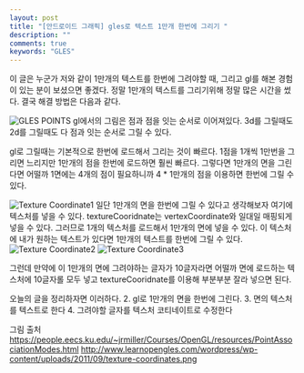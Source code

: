 ```yaml
---
layout: post
title: "[안드로이드 그래픽] gles로 텍스트 1만개 한번에 그리기 "
description: ""
comments: true
keywords: "GLES"
---
```


  이 글은 누군가 저와 같이 1만개의 텍스트를 한번에 그려야할 때, 그리고 gl를 해본 경험이 있는 분이 보셨으면 좋겠다.
정말 1만개의 텍스트를 그리기위해 정말 많은 시간을 썼다. 결국 해결 방법은 다음과 같다.

![GLES POINTS](https://people.eecs.ku.edu/~jrmiller/Courses/OpenGL/resources/drawArrayModes_Clean.png)
gl에서의 그림은 점과 점을 잇는 순서로 이어져있다. 3d를 그릴때도 2d를 그릴때도 다 점과 잇는 순서로 그릴 수 있다.

gl로 그릴때는 기본적으로 한번에 로드해서 그리는 것이 빠르다.
1점을 1개씩 1만번을 그리면 느리지만 1만개의 점을 한번에 로드하면 훨씬 빠르다.
그렇다면 1만개의 면을 그린다면 어떨까 1면에는 4개의 점이 필요하니까 4 * 1만개의 점을 이용하면 한번에 그릴 수 있다.

![Texture Coordinate1](http://www.learnopengles.com/wordpress/wp-content/uploads/2011/09/texture-coordinates.png)
일단 1만개의 면을 한번에 그릴 수 있다고 생각해보자 여기에 텍스처를 넣을 수 있다.
textureCooridnate는 vertexCoordinate와 일대일 매핑되게 넣을 수 있다. 그러므로 1개의 텍스처를 로드해서 1만개의 면에 넣을 수 있다.
이 텍스처에 내가 원하는 텍스트가 있다면 1만개의 텍스트를 한번에 그릴 수 있다.
![Texture Coordinate2](http://www.real3dtutorials.com/images/img00017.png)
![Texture Coordinate3](http://www.real3dtutorials.com/images/img00018.png)

그런데 만약에 이 1만개의 면에 그려야하는 글자가 10글자라면 어떨까
면에 로드하는 텍스처에 10글자롤 모두 넣고 textureCooridnate를 이용해 부분부분 잘라 넣으면 된다.

오늘의 글을 정리하자면 이러하다.
2. gl로 1만개의 면을 한번에 그린다.
3. 면의 텍스처를 텍스트로 한다
4. 그려야할 글자를 텍스처 코티네이트로 수정한다

그림 출처
https://people.eecs.ku.edu/~jrmiller/Courses/OpenGL/resources/PointAssociationModes.html
http://www.learnopengles.com/wordpress/wp-content/uploads/2011/09/texture-coordinates.png
